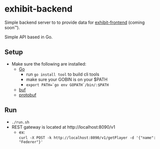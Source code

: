 # exhibit-backend

Simple backend server to to provide data for [exhibit-frontend](https://github.com/timrxd/exhibit-frontend) (coming soon™).

Simple API based in Go.

## Setup
 - Make sure the following are installed:
    - [Go](https://go.dev/doc/install)
        - run ```go install tool``` to build cli tools 
        - make sure your GOBIN is on your $PATH
        - ```export PATH=`go env GOPATH`/bin/:$PATH```
    - [buf](https://buf.build/docs/cli/installation/)
    - [protobuf](https://protobuf.dev/installation/)

## Run
 - ```./run.sh```
 - REST gateway is located at http://localhost:8090/v1
    - ex:  
        ```curl -X POST -k http://localhost:8090/v1/getPlayer -d '{"name": "Federer"}'```

